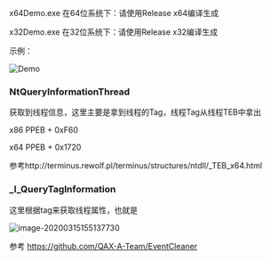 x64Demo.exe 在64位系统下：请使用Release x64编译生成 


x32Demo.exe 在32位系统下：请使用Release x32编译生成


示例：

![Demo](https://gitee.com/L0yy/log_cleaning/raw/master/example.gif)

### NtQueryInformationThread

获取到线程信息，这里主要是拿到线程的Tag，线程Tag从线程TEB中拿出

x86 PPEB + 0xF60

x64 PPEB + 0x1720 


参考http://terminus.rewolf.pl/terminus/structures/ntdll/_TEB_x64.html

### _I_QueryTagInformation

这里根据tag来获取线程属性，也就是

![image-20200315155137730](https://images.gitee.com/uploads/images/2020/0315/165446_fb860cbd_2347406.png)

参考 https://github.com/QAX-A-Team/EventCleaner